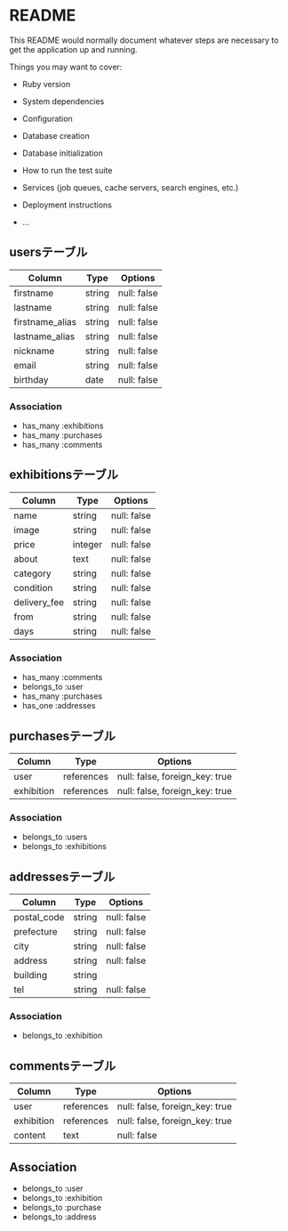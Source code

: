 # README

This README would normally document whatever steps are necessary to get the
application up and running.

Things you may want to cover:

* Ruby version

* System dependencies

* Configuration

* Database creation

* Database initialization

* How to run the test suite

* Services (job queues, cache servers, search engines, etc.)

* Deployment instructions

* ...

## usersテーブル
| Column | Type | Options |
| ------ | ---- | ------- |
|firstname|string|null: false|
|lastname|string|null: false|
|firstname_alias|string|null: false|
|lastname_alias|string|null: false|
|nickname|string|null: false|
|email|string|null: false|
|birthday|date|null: false|
### Association
- has_many :exhibitions
- has_many :purchases
- has_many :comments


## exhibitionsテーブル
| Column | Type | Options |
| ------ | ---- | ------- |
|name|string|null: false|
|image|string|null: false|
|price|integer|null: false|
|about|text|null: false|
|category|string|null: false|
|condition|string|null: false|
|delivery_fee|string|null: false|
|from|string|null: false|
|days|string|null: false|
### Association
- has_many :comments
- belongs_to :user
- has_many :purchases
- has_one  :addresses

## purchasesテーブル
| Column | Type | Options |
| ------ | ---- | ------- |
|user|references|null: false, foreign_key: true|
|exhibition|references|null: false, foreign_key: true|
### Association
- belongs_to :users
- belongs_to :exhibitions


## addressesテーブル
| Column | Type | Options |
| ------ | ---- | ------- |
|postal_code|string|null: false|
|prefecture|string|null: false|
|city|string|null: false|
|address|string|null: false|
|building|string|
|tel|string|null: false|
### Association
- belongs_to :exhibition

## commentsテーブル
| Column | Type | Options |
| ------ | ---- | ------- |
|user|references|null: false, foreign_key: true|
|exhibition|references|null: false, foreign_key: true|
|content|text|null: false|
## Association
- belongs_to :user
- belongs_to :exhibition
- belongs_to :purchase
- belongs_to :address
